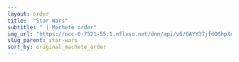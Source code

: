 ```yaml
---
layout: order
title:  "Star Wars"
subtitle: " | Machete order"
img_url: "https://occ-0-7521-55.1.nflxso.net/dnm/api/v6/6AYY37jfdO6hpXcMjf9Yu5cnmO0/AAAABWq3Mo-U-cz-SHWzEM71fjR23KYrATFvxrH-oq-LsMIdznV9_d54ZhSCeA-qEHPI5otQBCML6cYjaT4qHiSxu4ALu1-DgsTc9iFu.jpg?r=472"
slug_parent: star-wars
sort_by: original_machete_order
---
```

